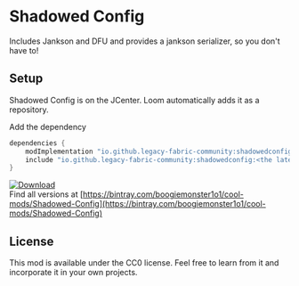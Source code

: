 # Shadowed Config
Includes Jankson and DFU and provides a jankson serializer, so you don't have to!

## Setup
Shadowed Config is on the JCenter. Loom automatically adds it as a repository. 

Add the dependency 
```gradle
dependencies {
    modImplementation "io.github.legacy-fabric-community:shadowedconfig:<the latest version>"
    include "io.github.legacy-fabric-community:shadowedconfig:<the latest version>"
}
```
[ ![Download](https://api.bintray.com/packages/boogiemonster1o1/cool-mods/Shadowed-Config/images/download.svg) ](https://bintray.com/boogiemonster1o1/cool-mods/Shadowed-Config/_latestVersion)  
Find all versions at [https://bintray.com/boogiemonster1o1/cool-mods/Shadowed-Config](https://bintray.com/boogiemonster1o1/cool-mods/Shadowed-Config)

## License

This mod is available under the CC0 license. Feel free to learn from it and incorporate it in your own projects.
